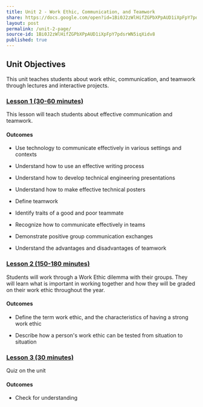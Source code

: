 ```yaml
---
title: Unit 2 - Work Ethic, Communication, and Teamwork
share: https://docs.google.com/open?id=1Bi0J2zWlHifZGPbXPpAUD1iXpFpY7pdsrWN5iqXidv8
layout: post
permalink: /unit-2-page/
source-id: 1Bi0J2zWlHifZGPbXPpAUD1iXpFpY7pdsrWN5iqXidv8
published: true
---
```

## Unit Objectives

This unit teaches students about work ethic, communication, and teamwork through lectures and interactive projects.

### [Lesson 1 (30-60 minutes)](http://intro-to-engineering-design.lsupathways.org/2_unit_2/1_lesson_1/2018-08-13-unit-2---lesson-1/)

This lesson will teach students about effective communication and teamwork. 

#### Outcomes

* Use technology to communicate effectively in various settings and contexts

* Understand how to use an effective writing process

* Understand how to develop technical engineering presentations

* Understand how to make effective technical posters

* Define teamwork

* Identify traits of a good and poor teammate

* Recognize how to communicate effectively in teams

* Demonstrate positive group communication exchanges

* Understand the advantages and disadvantages of teamwork

### [Lesson 2 (150-180 minutes)](http://intro-to-engineering-design.lsupathways.org/2_unit_2/2_lesson_2/2018-08-13-unit-2---lesson-2/)

Students will work through a Work Ethic dilemma with their groups.  They will learn what is important in working together and how they will be graded on their work ethic throughout the year. 

#### Outcomes 

* Define the term work ethic, and the characteristics of having a strong work ethic

* Describe how a person's work ethic can be tested from situation to situation

### [Lesson 3 (30 minutes)](#) 

Quiz on the unit

#### Outcomes

* Check for understanding

